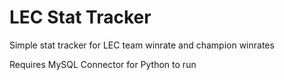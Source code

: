 # LEC Stat Tracker
 Simple stat tracker for LEC team winrate and champion winrates
 
 Requires MySQL Connector for Python to run
